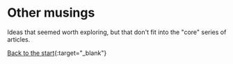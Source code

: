 # Other musings

Ideas that seemed worth exploring, but that don't fit into the "core" series of articles.

[Back to the start](https://skillofliving.com){:target="_blank"}
